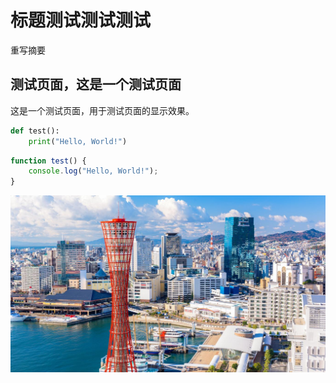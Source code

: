 # 标题测试测试测试

重写摘要

## 测试页面，这是一个测试页面

这是一个测试页面，用于测试页面的显示效果。

```python
def test():
    print("Hello, World!")
```

```javascript
function test() {
    console.log("Hello, World!");
}
```


![这是一个图片](./city.jpg)